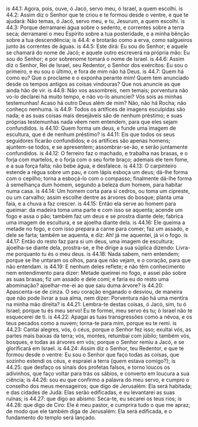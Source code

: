 is 44.1: Agora, pois, ouve, ó Jacó, servo meu, ó Israel, a quem escolhi.
is 44.2: Assim diz o Senhor que te criou e te formou desde o ventre, e que te ajudará: Não temas, ó Jacó, servo meu, e tu, Jesurum, a quem escolhi.
is 44.3: Porque derramarei água sobre o sedento, e correntes sobre a terra seca; derramarei o meu Espírito sobre a tua posteridade, e a minha bênção sobre a tua descendência;
is 44.4: e brotarão como a erva, como salgueiros junto às correntes de águas.
is 44.5: Este dirá: Eu sou do Senhor; e aquele se chamará do nome de Jacó; e aquele outro escreverá na própria mão: Eu sou do Senhor; e por sobrenome tomará o nome de Israel.
is 44.6: Assim diz o Senhor, Rei de Israel, seu Redentor, o Senhor dos exércitos: Eu sou o primeiro, e eu sou o último, e fora de mim não há Deus.
is 44.7: Quem há como eu? Que o proclame e o exponha perante mim! Quem tem anunciado desde os tempos antigos as coisas vindouras? Que nos anuncie as que ainda hão de vir.
is 44.8: Não vos assombreis, nem temais; porventura não vo-lo declarei há muito tempo, e não vo-lo anunciei? Vós sois as minhas testemunhas! Acaso há outro Deus além de mim? Não, não há Rocha; não conheço nenhuma.
is 44.9: Todos os artífices de imagens esculpidas são nada; e as suas coisas mais desejáveis são de nenhum préstimo; e suas próprias testemunhas nada vêem nem entendem, para que eles sejam confundidos.
is 44.10: Quem forma um deus, e funde uma imagem de escultura, que é de nenhum préstimo?
is 44.11: Eis que todos os seus seguidores ficarão confundidos; e os artífices são apenas homens; ajuntem-se todos, e se apresentem; assombrar-se-ão, e serão juntamente confundidos.
is 44.12: O ferreiro faz o machado, e trabalha nas brasas, e o forja com martelos, e o forja com o seu forte braço; ademais ele tem fome, e a sua força falta; não bebe água, e desfalece.
is 44.13: O carpinteiro estende a régua sobre um pau, e com lápis esboça um deus; dá-lhe forma com o cepilho; torna a esboçá-lo com o compasso; finalmente dá-lhe forma à semelhança dum homem, segundo a beleza dum homem, para habitar numa casa.
is 44.14: Um homem corta para si cedros, ou toma um cipreste, ou um carvalho; assim escolhe dentre as árvores do bosque; planta uma faia, e a chuva a faz crescer.
is 44.15: Então ela serve ao homem para queimar: da madeira toma uma parte e com isso se aquenta; acende um fogo e assa o pão; também faz um deus e se prostra diante dele; fabrica uma imagem de escultura, e se ajoelha diante dela.
is 44.16: Ele queima a metade no fogo, e com isso prepara a carne para comer; faz um assado, e dele se farta; também se aquenta, e diz: Ah! já me aquentei, já vi o fogo.
is 44.17: Então do resto faz para si um deus, uma imagem de escultura; ajoelha-se diante dela, prostra-se, e lhe dirige a sua súplica dizendo: Livra-me porquanto tu és o meu deus.
is 44.18: Nada sabem, nem entendem; porque se lhe untaram os olhos, para que não vejam, e o coração, para que não entendam.
is 44.19: E nenhum deles reflete; e não têm conhecimento nem entendimento para dizer: Metade queimei no fogo, e assei pão sobre as suas brasas; fiz um assado e dele comi; e faria eu do resto uma abominação? ajoelhar-me-ei ao que saiu duma árvore?
is 44.20: Apascenta-se de cinza. O seu coração enganado o desviou, de maneira que não pode livrar a sua alma, nem dizer: Porventura não há uma mentira na minha mão direita?
is 44.21: Lembra-te destas coisas, ó Jacó, sim, tu ó Israel; porque tu és meu servo! Eu te formei, meu servo és tu; ó Israel não te esquecerei de ti.
is 44.22: Apagai as tuas transgressões como a névoa, e os teus pecados como a nuvem; torna-te para mim, porque eu te remi.
is 44.23: Cantai alegres, vós, ó céus, porque o Senhor fez isso; exultai vós, as partes mais baixas da terra; vós, montes, retumbai com júbilo; também vós, bosques, e todas as árvores em vós; porque o Senhor remiu a Jacó, e se glorificará em Israel.
is 44.24: Assim diz o Senhor, teu Redentor, e que te formou desde o ventre: Eu sou o Senhor que faço todas as coisas, que sozinho estendi os céus, e espraiei a terra {quem estava comigo?};
is 44.25: que desfaço os sinais dos profetas falsos, e torno loucos os adivinhos, que faço voltar para trás os sábios, e converto em loucura a sua ciência;
is 44.26: sou eu que confirmo a palavra do meu servo, e cumpro o conselho dos meus mensageiros; que digo de Jerusalém: Ela será habitada; e das cidades de Judá: Elas serão edificadas, e eu levantarei as suas ruínas;
is 44.27: que digo ao abismo: Seca-te, eu secarei os teus rios;
is 44.28: que digo de Ciro: Ele é meu pastor, e cumprira tudo o que me apraz; de modo que ele também diga de Jerusalém: Ela será edificada, e o fundamento do templo será lançado.
